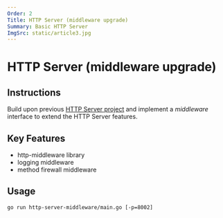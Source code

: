 ```yaml
---
Order: 2
Title: HTTP Server (middleware upgrade)
Summary: Basic HTTP Server
ImgSrc: static/article3.jpg
---
```


# HTTP Server (middleware upgrade)

## Instructions

Build upon previous [HTTP Server project](./http-server.html) 
and implement a *middleware* interface to extend the HTTP Server features.

## Key Features

- http-middleware library
- logging middleware
- method firewall middleware

## Usage

```shell
go run http-server-middleware/main.go [-p=8002]
```
